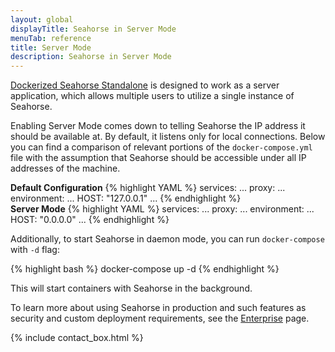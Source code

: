 ```yaml
---
layout: global
displayTitle: Seahorse in Server Mode
menuTab: reference
title: Server Mode
description: Seahorse in Server Mode
---
```


[Dockerized Seahorse Standalone](deployment/standalone.html#dockerized-seahorse-standalone)
is designed to work as a server application,
which allows multiple users to utilize a single instance of Seahorse.

Enabling Server Mode comes down to telling Seahorse the IP address it should be available at.
By default, it listens only for local connections. Below you can find a comparison of relevant portions of the
`docker-compose.yml` file with the assumption that Seahorse should be accessible under all IP addresses
of the machine.

<div class="flex-adaptable-row-container">
<div class="flex-adaptable-column-container">
<b>Default Configuration</b>
{% highlight YAML %}
services:
  ...
  proxy:
  ...
    environment:
      ...
      HOST: "127.0.0.1"
 ...
{% endhighlight %}
</div>

<div class="flex-adaptable-column-container">
<b>Server Mode</b>
{% highlight YAML %}
services:
  ...
  proxy:
  ...
    environment:
      ...
      HOST: "0.0.0.0"
 ...
{% endhighlight %}
</div>
</div>

Additionally, to start Seahorse in daemon mode, you can run `docker-compose` with `-d` flag:

{% highlight bash %}
docker-compose up -d
{% endhighlight %}

This will start containers with Seahorse in the background.

To learn more about using Seahorse in production and such features as security and custom deployment requirements,
see the [Enterprise](deployment/enterprise.html) page.

{% include contact_box.html %}
